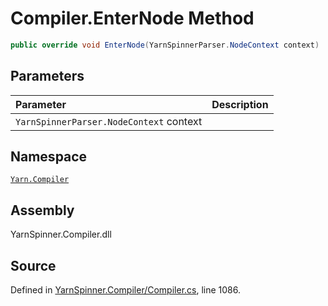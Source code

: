 <!-- This file was generated by a tool. Do not edit this file by hand. -->

# Compiler.EnterNode Method


```csharp
public override void EnterNode(YarnSpinnerParser.NodeContext context)
```

## Parameters
|Parameter|Description|
|:---|:---|
|`YarnSpinnerParser.NodeContext` context||


## Namespace
[`Yarn.Compiler`](/api/csharp/yarn.compiler/README.md)

## Assembly
YarnSpinner.Compiler.dll

## Source
Defined in [YarnSpinner.Compiler/Compiler.cs](https://github.com/YarnSpinnerTool/YarnSpinner//blob/develop/YarnSpinner.Compiler/Compiler.cs#L1086), line 1086.
